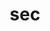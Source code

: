---
category: 3-letters
denotation: null
name: sec
reference_link: https://www.etymonline.com/word/sec
root_language: null
root_name: null
title: sec
type: free
word_sums:
- respelling: sec
  sum: 'Sec + '
---